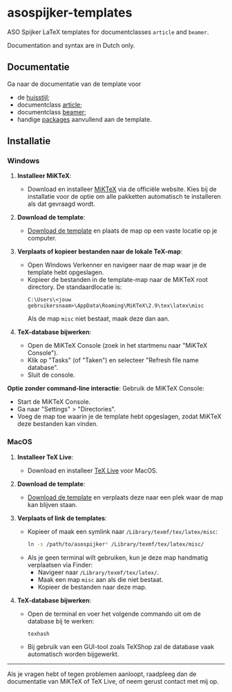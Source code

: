 # asospijker-templates

ASO Spijker LaTeX templates for documentclasses `article` and `beamer`.

Documentation and syntax are in Dutch only.


## Documentatie

Ga naar de documentatie van de template voor

* de [huisstijl](docs/algemeen.md);
* documentclass [article](docs/article.md);
* documentclass [beamer](docs/beamer.md);
* handige [packages](docs/packages.md) aanvullend aan de template.


## Installatie

### Windows

1. **Installeer MiKTeX**:
   - Download en installeer [MiKTeX](https://miktex.org/howto/install-miktex) via de officiële website. Kies bij de installatie voor de optie om alle pakketten automatisch te installeren als dat gevraagd wordt.
   
2. **Download de template**:
   - [Download de template](https://github.com/psmsmets/asospijker-templates/archive/refs/heads/main.zip) en plaats de map op een vaste locatie op je computer.

3. **Verplaats of kopieer bestanden naar de lokale TeX-map**:
   - Open Windows Verkenner en navigeer naar de map waar je de template hebt opgeslagen.
   - Kopieer de bestanden in de template-map naar de MiKTeX root directory. De standaardlocatie is:
     ```
     C:\Users\<jouw gebruikersnaam>\AppData\Roaming\MiKTeX\2.9\tex\latex\misc
     ```
     Als de map `misc` niet bestaat, maak deze dan aan.

4. **TeX-database bijwerken**:
   - Open de MiKTeX Console (zoek in het startmenu naar "MiKTeX Console").
   - Klik op "Tasks" (of "Taken") en selecteer "Refresh file name database".
   - Sluit de console.

**Optie zonder command-line interactie**: Gebruik de MiKTeX Console:
   - Start de MiKTeX Console.
   - Ga naar "Settings" > "Directories".
   - Voeg de map toe waarin je de template hebt opgeslagen, zodat MiKTeX deze bestanden kan vinden.

### MacOS

1. **Installeer TeX Live**:
   - Download en installeer [TeX Live](https://tug.org/texlive/) voor MacOS.

2. **Download de template**:
   - [Download de template](https://github.com/psmsmets/asospijker-templates/archive/refs/heads/main.zip) en verplaats deze naar een plek waar de map kan blijven staan.

3. **Verplaats of link de templates**:
   - Kopieer of maak een symlink naar `/Library/texmf/tex/latex/misc`:
     ```bash
     ln -s /path/to/asospijker* /Library/texmf/tex/latex/misc/
     ```
   - Als je geen terminal wilt gebruiken, kun je deze map handmatig verplaatsen via Finder:
     - Navigeer naar `/Library/texmf/tex/latex/`.
     - Maak een map `misc` aan als die niet bestaat.
     - Kopieer de bestanden naar deze map.

4. **TeX-database bijwerken**:
   - Open de terminal en voer het volgende commando uit om de database bij te werken:
     ```bash
     texhash
     ```
   - Bij gebruik van een GUI-tool zoals TeXShop zal de database vaak automatisch worden bijgewerkt.

---

Als je vragen hebt of tegen problemen aanloopt, raadpleeg dan de documentatie van MiKTeX of TeX Live, of neem gerust contact met mij op.
